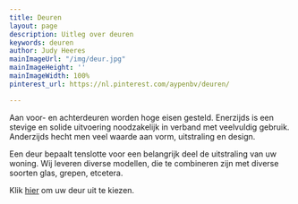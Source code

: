 ```yaml
---
title: Deuren
layout: page
description: Uitleg over deuren
keywords: deuren
author: Judy Heeres
mainImageUrl: "/img/deur.jpg"
mainImageHeight: ''
mainImageWidth: 100%
pinterest_url: https://nl.pinterest.com/aypenbv/deuren/

---
```

Aan voor- en achterdeuren worden hoge eisen gesteld. Enerzijds is een stevige en solide uitvoering noodzakelijk in verband met veelvuldig gebruik. Anderzijds hecht men veel waarde aan vorm, uitstraling en design.

Een deur bepaalt tenslotte voor een belangrijk deel de uitstraling van uw woning. Wij leveren diverse modellen, die te combineren zijn met diverse soorten glas, grepen, etcetera.

Klik <a target="_blank" href="https://app.traumtuer-konfigurator.de/?color=b9e2f8&conf=daf957de&lang=en&logo=03fdee1b-9e12-4202-a8ff-2a52f3b2e03e&request=true&to=info%40aypenkozijnen.nl">hier</a> om uw deur uit te kiezen. 